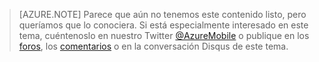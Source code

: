 >[AZURE.NOTE] Parece que aún no tenemos este contenido listo, pero queríamos que lo conociera. Si está especialmente interesado en este tema, cuéntenoslo en nuestro Twitter [@AzureMobile](https://twitter.com/AzureMobile) o publique en los [foros](http://social.msdn.microsoft.com/Forums/windowsazure/home?forum=azuremobile), los [comentarios](https://feedback.azure.com/forums/216254-mobile-services/) o en la conversación Disqus de este tema.

<!---HONumber=AcomDC_0128_2016-->